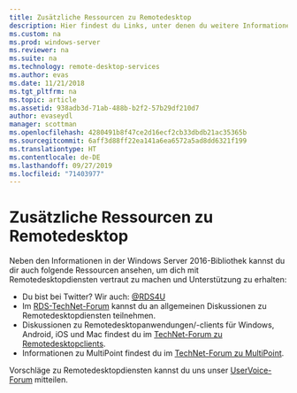 ```yaml
---
title: Zusätzliche Ressourcen zu Remotedesktop
description: Hier findest du Links, unter denen du weitere Informationen und Hilfe zu RDS erhältst.
ms.custom: na
ms.prod: windows-server
ms.reviewer: na
ms.suite: na
ms.technology: remote-desktop-services
ms.author: evas
ms.date: 11/21/2018
ms.tgt_pltfrm: na
ms.topic: article
ms.assetid: 938adb3d-71ab-488b-b2f2-57b29df210d7
author: evaseydl
manager: scottman
ms.openlocfilehash: 4280491b8f47ce2d16ecf2cb33dbdb21ac35365b
ms.sourcegitcommit: 6aff3d88ff22ea141a6ea6572a5ad8dd6321f199
ms.translationtype: HT
ms.contentlocale: de-DE
ms.lasthandoff: 09/27/2019
ms.locfileid: "71403977"
---
```

# <a name="additional-remote-desktop-resources"></a>Zusätzliche Ressourcen zu Remotedesktop

Neben den Informationen in der Windows Server 2016-Bibliothek kannst du dir auch folgende Ressourcen ansehen, um dich mit Remotedesktopdiensten vertraut zu machen und Unterstützung zu erhalten:

- Du bist bei Twitter? Wir auch: [@RDS4U](https://twitter.com/RDS4U)
- Im [RDS-TechNet-Forum](https://aka.ms/technetforum-rds) kannst du an allgemeinen Diskussionen zu Remotedesktopdiensten teilnehmen.
- Diskussionen zu Remotedesktopanwendungen/-clients für Windows, Android, iOS und Mac findest du im [TechNet-Forum zu Remotedesktopclients](https://aka.ms/technetforum-rdc).
- Informationen zu MultiPoint findest du im [TechNet-Forum zu MultiPoint](https://aka.ms/multipoint-forum).

Vorschläge zu Remotedesktopdiensten kannst du uns unser [UserVoice-Forum](https://aka.ms/uservoice-rds) mitteilen.

